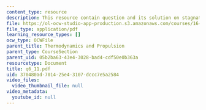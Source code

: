 ```yaml
---
content_type: resource
description: This resource contain question and its solution on stagnation quantities.
file: https://ol-ocw-studio-app-production.s3.amazonaws.com/courses/16-01-unified-engineering-i-ii-iii-iv-fall-2005-spring-2006/370480ad701425e43107dccc7e5a2584_q6_11.pdf
file_type: application/pdf
learning_resource_types: []
ocw_type: OCWFile
parent_title: Thermodynamics and Propulsion
parent_type: CourseSection
parent_uid: 05b2ba63-43e4-3028-bad4-cdf50e0b363a
resourcetype: Document
title: q6_11.pdf
uid: 370480ad-7014-25e4-3107-dccc7e5a2584
video_files:
  video_thumbnail_file: null
video_metadata:
  youtube_id: null
---
```

